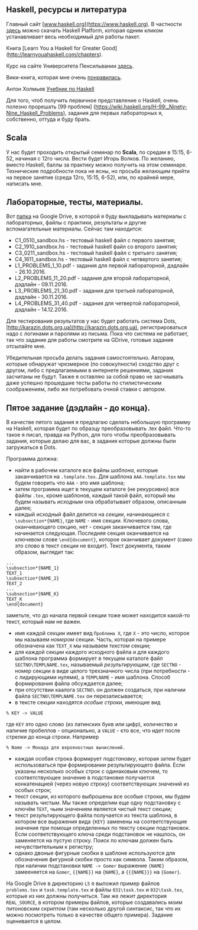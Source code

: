 ## Haskell, ресурсы и литература
Главный сайт [www.haskell.org](https://www.haskell.org). В частности [здесь](https://www.haskell.org/platform/windows.html) можно скачать Haskell Platform, которая одним кликом устанавливает весь необходимый для работы пакет.

Книга [Learn You a Haskell for Greater Good] (http://learnyouahaskell.com/chapters).

Курс на сайте Университета Пенсильвании [здесь](http://www.cis.upenn.edu/~cis194/).

Вики-книга, которая мне очень [понравилась](https://en.wikibooks.org/wiki/Haskell). 

Антон Холмьев [Учебник по Haskell](https://anton-k.github.io/ru-haskell-book/book/home.html)

Для того, чтоб получить первичное представление о Haskell, очень полезно прорешать [99 проблем] (https://wiki.haskell.org/H-99:_Ninety-Nine_Haskell_Problems), задания для первых лабораторных я, собственно, оттуда и буду брать.

## Scala

У нас будет проходить открытый семинар по **Scala**, по средам в 15:15, 6-52, начиная с 12го числа. Вести будет Игорь Волков. По желанию, вместо Haskell, баллы за практику можно получить на этом семинаре. Технические подробности пока не ясны, но просьба желающим прийти на первое занятие (среда 12го, 15:15, 6-52), или, по крайней мере, написать мне.  

## Лабораторные, тесты, материалы.

Вот  [папка](https://drive.google.com/open?id=0BxXr-5OwM1J0RTBqZUpxa0ozeEE) на Google Drive, в которой я буду выкладывать материалы с лабораторных, файлы с практики, результаты и другие вспомагательные материалы. Сейчас там находится:
- C1_0510_sandbox.hs    - тестовый haskell файл с первого занятия;
- C2_1910_sandbox.hs    - тестовый haskell файл со второго занятия;
- C3_0211_sandbox.hs    - тестовый haskell файл с третьего занятия;
- C4_1611_sandbox.hs    - тестовый haskell файл с четвертого занятия;
- L1_PROBLEMS_1_10.pdf  - задания для первой лабораторной, дэдлайн - 26.10.2016. 
- L2_PROBLEMS_11_20.pdf  - задания для второй лабораторной, дэдлайн - 09.11.2016. 
- L3_PROBLEMS_21_30.pdf  - задания для третьей лабораторной, дэдлайн - 30.11.2016. 
- L4_PROBLEMS_31_40.pdf  - задания для четвертой лабораторной, дэдлайн - 14.12.2016. 

Для тестирования результатов у нас будет работать система Dots, [http://karazin.dots.org.ua](http://karazin.dots.org.ua), регистрироваться надо с логинами и паролями из письма. Пока что система не работает, так что задание для работы смотрите на GDrive, готовые задания отсылайте мне.

Убедительная просьба делать задания самостоятельно. Авторам, которые обнаружат чрезмерное (по совокупности) сходство друг с другом, либо с предлагаемыми в интернете решениями, задания засчитаны не будут. Также я оставляю за собой право не засчиывать даже успешно прошедшие тесты работы по стилистическим соображениям, либо же потребовать очной ставки с автором.

## Пятое задание (дэдлайн - до конца).

В качестве пятого задания я предлагаю сделать небольшую программу на Haskell, которая будет по образцу преобразовывать .tex файл. Что-то такое я писал, правда на Python, для того чтобы преобразовывать задания, которые делаю для вас, в задания которые должны были загружаться в Dots.

Программа должна:
  - найти в рабочем каталоге все файлы *шаблона*, которые заканчивается на `.template.tex`. Для шаблона `AAA.template.tex` мы будем говорить что `AAA` - это имя шаблона;
  - затем программа ищет в текущем каталоге (не рекурсивно) все файлы `.tex`, кроме шаблонов, каждый такой файл, который мы будем называть *исходным* она обрабатывает образом, описанным далее;
  - каждый исходный файл делится на *секции*, начинающиеся с `\subsection*{NAME}`, где `NAME` - имя секции. Ключевого слова, оканчивающего секцию, нет - секция заканчивается там, где начинается следующая. Последняя секция оканчивается на ключевом слове `\end{document}`, которое оканчивает документ (само это слово в текст секции не входит). Текст документа, таким образом, выглядит так:
```
...
\subsection*{NAME_1}
TEXT_1
\subsection*{NAME_2}
TEXT_2
...
\subsection*{NAME_K}
TEXT_K
\end{document}   
```
заметьте, что до начала первой секции тоже может находится какой-то текст, который нам не важен.
  - имя каждой секции имеет вид `Проблема X`, где `X` - это число, которое мы называем *номером* секции. Часть, которая на примере обозначена как `TEXT_X` мы называем *текстом* секции;
  - для каждой секции каждого исходного файла и для каждого шаблона программа формирует в текущем каталоге файл `SECTNO\TEMPLNAME.tex`, называемый *результирующим*,  где `SECTNO` - номер секции в виде целого трехзначного числа (при потребности - с лидирующими нулями), а `TEMPLNAME` - имя шаблона. Способ формирования файла обсуждается далее;
  - при отсутствии каалога `SECTNO\` он должен создаться, при наличии файла `SECTNO\TEMPLNAME.tex` он перезаписывается; 
  - в тексте секции находятся *особые строки*, имеющие вид
```
% KEY -> VALUE
```
где `KEY` это одно слово (из латинских букв или цифр), количество и наличие пробеллов - опционально, а `VALUE` - єто все, что идет после стрелки до конца строки. Например
```
% Name -> Монада для верояностных вычислений.
```
  - каждая особая строка формирует *подстановку*, которая затем будет использоваться при формировании результирующего файла. Если указаны несколько особых строк с одинаковым ключем, то соответствующее значение в подстановке получается конкатенацией (через новую строку) соответствующих значений из особых строк;
  - текст секции, из которого выброшены все особые строки, мы будем называть *чистым*. Мы также определим еще одну подстановку с ключём `TEXT`, чьим значением является чистый текст секции;
  - текст результирующего файла получается из текста шаблона, в котором все выражения вида `{KEY}` заменены на соответствующие значения при помощи определенных по тексту секции подстановок. Если соответствующего ключа среди подстановок не нашлось, он заменяется на пустую строку. Поиск по ключам должен быть нечувствительным к регистру;
  - однако двоные фигурные скобки в шаблоне используются для обозначения фигурной скобки просто как символа. Таким образом, при наличии подстановки `NAME -> Gomer` выражение `{NAME}` замееняется на `Gomer`, `{{NAME}}` на `{NAME}`,  а `{{{NAME}}}` на `{Gomer}`. 



На Google Drive в директорию `L5` я выложил пример файлов `problems.tex` и `task.template.tex` и файлы `031\task.tex` и `032\task.tex`, которые из них должны получиться. Там же лежит директория `REAL_SOURCE`, в котором примеры файлов, которые создавались моим питоновским скриптом (там несколько другой синтаксис, так что их можно посмотреть только в качестве общего примера). Задание оценивается в целом.

